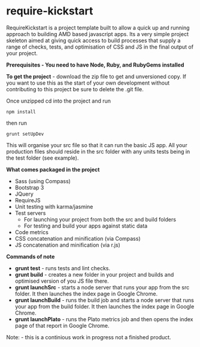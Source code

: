 # require-kickstart
RequireKickstart is a project template built to allow a quick up and running approach to building AMD based javascript apps. Its a very simple project skeleton aimed at giving quick access to build processes that supply a range of checks, tests, and optimisation of CSS and JS in the final output of your project.

**Prerequisites - You need to have Node, Ruby, and RubyGems installed**

**To get the project** - download the zip file to get and unversioned copy. If you want to use this as the start of your own development without contributing to this project be sure to delete the .git file.

Once unzipped cd into the project and run 
```
npm install
```
then run 
```
grunt setUpDev
```
This will organise your src file so that it can run the basic JS app. All your production files should reside in the src folder with any units tests being in the test folder (see example).

**What comes packaged in the project**
- Sass (using Compass)
- Bootstrap 3
- JQuery
- RequireJS
- Unit testing with karma/jasmine
- Test servers
    - For launching your project from both the src and build folders
    - For testing and build your apps against static data
- Code metrics
- CSS concatenation and minification (via Compass)
- JS concatenation and minification (via r.js)


**Commands of note**
- **grunt test**  - runs tests and lint checks.
- **grunt build** - creates a new folder in your project and builds and optimised version of you JS file there.
- **grunt launchSrc** - starts a node server that runs your app from the src folder. It then launches the index page in Google Chrome.
- **grunt launchBuild** - runs the build job and starts a node server that runs your app from the build folder. It then launches the index page in Google Chrome.
- **grunt launchPlato** - runs the Plato metrics job and then opens the index page of that report in Google Chrome.

Note: - this is a continious work in progress not a finished product.
